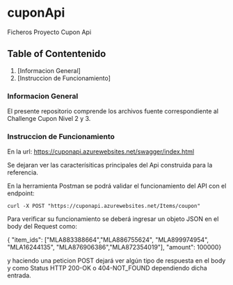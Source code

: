 # cuponApi
Ficheros Proyecto Cupon  Api 
## Table of Contentenido

1. [Informacion General]
2. [Instruccion de Funcionamiento]


### Informacion General
El presente repositorio comprende los archivos fuente correspondiente
al Challenge Cupon  Nivel 2 y 3.


### Instruccion de Funcionamiento

En la url: https://cuponapi.azurewebsites.net/swagger/index.html	

Se dejaran ver las caracterísiticas principales del Api construida para la referencia.

En la herramienta Postman se podrá validar el funcionamiento del API con el endpoint:
	
	curl -X POST "https://cuponapi.azurewebsites.net/Items/coupon" 

Para verificar su funcionamiento se deberá ingresar un objeto JSON en el body del Request como:

{ "item_ids": ["MLA883388664","MLA886755624",  "MLA899974954", "MLA16244135", "MLA876906386","MLA872354019"], "amount": 100000}
	
y haciendo una peticion POST dejará ver algún tipo de respuesta en el body y como Status HTTP 200-OK o 404-NOT_FOUND dependiendo dicha entrada. 

	


